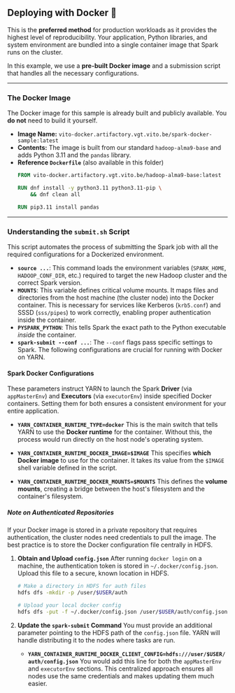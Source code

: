 ## Deploying with Docker 🐳

This is the **preferred method** for production workloads as it provides the highest level of reproducibility. Your application, Python libraries, and system environment are bundled into a single container image that Spark runs on the cluster.

In this example, we use a **pre-built Docker image** and a submission script that handles all the necessary configurations.

-----

### The Docker Image

The Docker image for this sample is already built and publicly available. You **do not** need to build it yourself.

  * **Image Name:** `vito-docker.artifactory.vgt.vito.be/spark-docker-sample:latest`
  * **Contents:** The image is built from our standard `hadoop-alma9-base` and adds Python 3.11 and the `pandas` library.
  * **Reference `Dockerfile`** (also available in this folder)
    ```dockerfile
    FROM vito-docker.artifactory.vgt.vito.be/hadoop-alma9-base:latest

    RUN dnf install -y python3.11 python3.11-pip \
        && dnf clean all

    RUN pip3.11 install pandas
    ```

-----
### Understanding the `submit.sh` Script

This script automates the process of submitting the Spark job with all the required configurations for a Dockerized environment.

* **`source ...`**: This command loads the environment variables (`SPARK_HOME`, `HADOOP_CONF_DIR`, etc.) required to target the new Hadoop cluster and the correct Spark version.
* **`MOUNTS`**: This variable defines critical volume mounts. It maps files and directories from the host machine (the cluster node) into the Docker container. This is necessary for services like Kerberos (`krb5.conf`) and SSSD (`sss/pipes`) to work correctly, enabling proper authentication inside the container.
* **`PYSPARK_PYTHON`**: This tells Spark the exact path to the Python executable *inside* the container.
* **`spark-submit --conf ...`**: The `--conf` flags pass specific settings to Spark. The following configurations are crucial for running with Docker on YARN.

#### Spark Docker Configurations
These parameters instruct YARN to launch the Spark **Driver** (via `appMasterEnv`) and **Executors** (via `executorEnv`) inside specified Docker containers. Setting them for both ensures a consistent environment for your entire application.

* **`YARN_CONTAINER_RUNTIME_TYPE=docker`** This is the main switch that tells YARN to use the **Docker runtime** for the container. Without this, the process would run directly on the host node's operating system.

* **`YARN_CONTAINER_RUNTIME_DOCKER_IMAGE=$IMAGE`** This specifies **which Docker image** to use for the container. It takes its value from the `$IMAGE` shell variable defined in the script.

* **`YARN_CONTAINER_RUNTIME_DOCKER_MOUNTS=$MOUNTS`** This defines the **volume mounts**, creating a bridge between the host's filesystem and the container's filesystem.

##### Note on Authenticated Repositories

If your Docker image is stored in a private repository that requires authentication, the cluster nodes need credentials to pull the image. The best practice is to store the Docker configuration file centrally in HDFS.

1.  **Obtain and Upload `config.json`**
    After running `docker login` on a machine, the authentication token is stored in `~/.docker/config.json`. Upload this file to a secure, known location in HDFS.

    ```bash
    # Make a directory in HDFS for auth files
    hdfs dfs -mkdir -p /user/$USER/auth

    # Upload your local docker config
    hdfs dfs -put -f ~/.docker/config.json /user/$USER/auth/config.json
    ```

2.  **Update the `spark-submit` Command**
    You must provide an additional parameter pointing to the HDFS path of the `config.json` file. YARN will handle distributing it to the nodes where tasks are run.

      * **`YARN_CONTAINER_RUNTIME_DOCKER_CLIENT_CONFIG=hdfs:///user/$USER/auth/config.json`**
        You would add this line for both the `appMasterEnv` and `executorEnv` sections. This centralized approach ensures all nodes use the same credentials and makes updating them much easier.